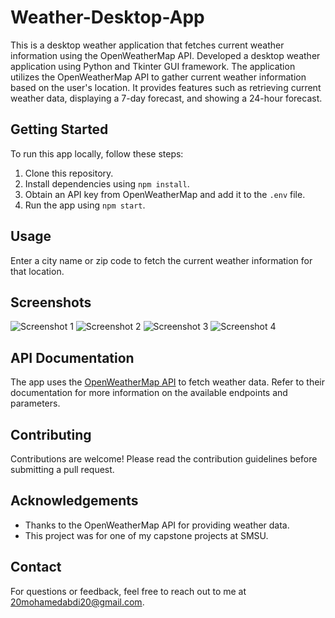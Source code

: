 # Weather-Desktop-App

This is a desktop weather application that fetches current weather information using the OpenWeatherMap API. Developed a desktop weather application using Python and Tkinter GUI framework. The application utilizes the OpenWeatherMap API to gather current weather information based on the user's location. It provides features such as retrieving current weather data, displaying a 7-day forecast, and showing a 24-hour forecast.

## Getting Started

To run this app locally, follow these steps:

1. Clone this repository.
2. Install dependencies using `npm install`.
3. Obtain an API key from OpenWeatherMap and add it to the `.env` file.
4. Run the app using `npm start`.

## Usage

Enter a city name or zip code to fetch the current weather information for that location.

## Screenshots

![Screenshot 1](/screenshots/screenshot1.png)
![Screenshot 2](/screenshots/screenshot2.png)
![Screenshot 3](/screenshots/screenshot1.png)
![Screenshot 4](/screenshots/screenshot2.png)

## API Documentation

The app uses the [OpenWeatherMap API](https://openweathermap.org/api) to fetch weather data. Refer to their documentation for more information on the available endpoints and parameters.

## Contributing

Contributions are welcome! Please read the contribution guidelines before submitting a pull request.


## Acknowledgements

- Thanks to the OpenWeatherMap API for providing weather data.
- This project was for one of my capstone projects at SMSU.

## Contact

For questions or feedback, feel free to reach out to me at 20mohamedabdi20@gmail.com.
